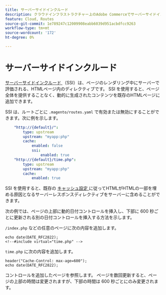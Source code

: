 ```yaml
---
title: サーバーサイドインクルード
description: クラウドインフラストラクチャー上のAdobe Commerceでサーバーサイドインクルードを使用する方法について説明します。
feature: Cloud, Routes
source-git-commit: 1e789247c12009908eabb6039d951acbdfcc9263
workflow-type: tm+mt
source-wordcount: '172'
ht-degree: 0%

---
```


# サーバーサイドインクルード

[ サーバーサイドインクルード ](https://nginx.org/en/docs/http/ngx_http_ssi_module.html) （SSI）は、ページのレンダリング中にサーバーで評価される、HTMLページ内のディレクティブです。 SSI を使用すると、ページ全体を提供することなく、動的に生成されたコンテンツを既存のHTMLページに追加できます。

SSI は、ルートごとに `.magento/routes.yaml` で有効または無効にすることができます。次に例を示します。

```yaml
    "http://{default}/":
        type: upstream
        upstream: "myapp:php"
        cache:
            enabled: false
            ssi:
                enabled: true
    "http://{default}/time.php":
        type: upstream
        upstream: "myapp:php"
        cache:
            enabled: true
```

SSI を使用すると、既存の [ キャッシュ設定 ](caching.md) に従ってHTMLがHTMLの一部を埋める原因となるサーバーレスポンスディレクティブをサーバーに含めることができます。

次の例では、ページの上部に動的日付コントロールを挿入し、下部に 600 秒ごとに更新される別の日付コントロールを挿入する方法を示します。

`/index.php` などの任意のページに次の内容を追加します。

```php?start_inline=1
echo date(DATE_RFC2822);
<!--#include virtual="time.php" -->
```

`time.php` に次の内容を追加します。

```php?start_inline=1
header("Cache-Control: max-age=600");
echo date(DATE_RFC2822);
```

コントロールを追加したページを参照します。 ページを数回更新すると、ページの上部の時間は変更されますが、下部の時間は 600 秒ごとにのみ変更されます。
